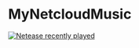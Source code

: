 # MyNetcloudMusic

[![Netease recently played](https://netease-recent-profile.vercel.app/?id=1881027973&show_percent=1)](https://netease-recent-profile.vercel.app/?id=1881027973&show_percent=1)
